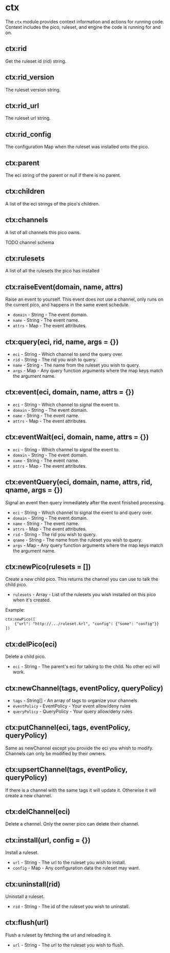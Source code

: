 # ctx

The `ctx` module provides context information and actions for running code. Context includes the pico, ruleset, and engine the code is running for and on.

## ctx:rid

Get the ruleset id (rid) string.

## ctx:rid_version

The ruleset version string.

## ctx:rid_url

The ruleset url string.

## ctx:rid_config

The configuration Map when the ruleset was installed onto the pico.

## ctx:parent

The eci string of the parent or null if there is no parent.

## ctx:children

A list of the eci strings of the pico's children.

## ctx:channels

A list of all channels this pico owns.

TODO channel schema

## ctx:rulesets

A list of all the rulesets the pico has installed

## ctx:raiseEvent(domain, name, attrs)

Raise an event to yourself. This event does not use a channel, only runs on the current pico, and happens in the same event schedule.

- `domain` - String - The event domain.
- `name` - String - The event name.
- `attrs` - Map - The event attributes.

## ctx:query(eci, rid, name, args = {})

- `eci` - String - Which channel to send the query over.
- `rid` - String - The rid you wish to query.
- `name` - String - The name from the ruleset you wish to query.
- `args` - Map - Any query function arguments where the map keys match the argument name.

## ctx:event(eci, domain, name, attrs = {})

- `eci` - String - Which channel to signal the event to.
- `domain` - String - The event domain.
- `name` - String - The event name.
- `attrs` - Map - The event attributes.

## ctx:eventWait(eci, domain, name, attrs = {})

- `eci` - String - Which channel to signal the event to.
- `domain` - String - The event domain.
- `name` - String - The event name.
- `attrs` - Map - The event attributes.

## ctx:eventQuery(eci, domain, name, attrs, rid, qname, args = {})

Signal an event then query immediately after the event finished processing.

- `eci` - String - Which channel to signal the event to and query over.
- `domain` - String - The event domain.
- `name` - String - The event name.
- `attrs` - Map - The event attributes.
- `rid` - String - The rid you wish to query.
- `qname` - String - The name from the ruleset you wish to query.
- `args` - Map - Any query function arguments where the map keys match the argument name.

## ctx:newPico(rulesets = [])

Create a new child pico. This returns the channel you can use to talk the child pico.

- `rulesets` - Array - List of the rulesets you wish installed on this pico when it's created.

Example:

```krl
ctx:newPico([
    {"url": "http://.../ruleset.krl", "config": {"some": "config"}}
])
```

## ctx:delPico(eci)

Delete a child pico.

- `eci` - String - The parent's eci for talking to the child. No other eci will work.

## ctx:newChannel(tags, eventPolicy, queryPolicy)

- `tags` - String[] - An array of tags to organize your channels
- `eventPolicy` - EventPolicy - Your event allow/deny rules
- `queryPolicy` - QueryPolicy - Your query allow/deny rules

## ctx:putChannel(eci, tags, eventPolicy, queryPolicy)

Same as newChannel except you provide the eci you whish to modify. Channels can only be modified by their owners.

## ctx:upsertChannel(tags, eventPolicy, queryPolicy)

If there is a channel with the same tags it will update it. Otherwise it will create a new channel.

## ctx:delChannel(eci)

Delete a channel. Only the owner pico can delete their channel.

## ctx:install(url, config = {})

Install a ruleset.

- `url` - String - The url to the ruleset you wish to install.
- `config` - Map - Any configuration data the ruleset may want.

## ctx:uninstall(rid)

Uninstall a ruleset.

- `rid` - String - The id of the ruleset you wish to uninstall.

## ctx:flush(url)

Flush a ruleset by fetching the url and reloading it.

- `url` - String - The url to the ruleset you wish to flush.
